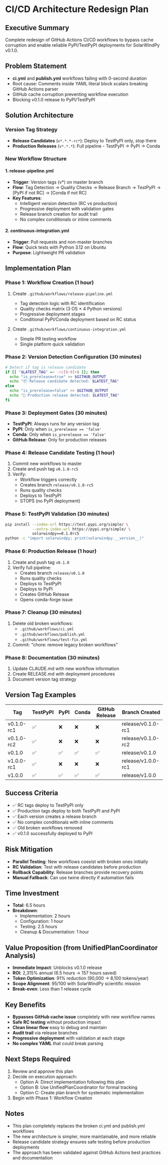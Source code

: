 # CI/CD Architecture Redesign Plan

## Executive Summary
Complete redesign of GitHub Actions CI/CD workflows to bypass cache corruption and enable reliable PyPI/TestPyPI deployments for SolarWindPy v0.1.0.

## Problem Statement
- **ci.yml** and **publish.yml** workflows failing with 0-second duration
- Root cause: Comments inside YAML literal block scalars breaking GitHub Actions parser
- GitHub cache corruption preventing workflow execution
- Blocking v0.1.0 release to PyPI/TestPyPI

## Solution Architecture

### Version Tag Strategy
- **Release Candidates** (`v*.*.*-rc*`): Deploy to TestPyPI only, stop there
- **Production Releases** (`v*.*.*`): Full pipeline - TestPyPI → PyPI → Conda

### New Workflow Structure

#### 1. release-pipeline.yml
- **Trigger**: Version tags (v*) on master branch
- **Flow**: Tag Detection → Quality Checks → Release Branch → TestPyPI → [PyPI if not RC] → [Conda if not RC]
- **Key Features**:
  - Intelligent version detection (RC vs production)
  - Progressive deployment with validation gates
  - Release branch creation for audit trail
  - No complex conditionals or inline comments

#### 2. continuous-integration.yml  
- **Trigger**: Pull requests and non-master branches
- **Flow**: Quick tests with Python 3.12 on Ubuntu
- **Purpose**: Lightweight PR validation

## Implementation Plan

### Phase 1: Workflow Creation (1 hour)
1. Create `.github/workflows/release-pipeline.yml`
   - Tag detection logic with RC identification
   - Quality checks matrix (3 OS × 4 Python versions)
   - Progressive deployment stages
   - Conditional PyPI/Conda deployment based on RC status

2. Create `.github/workflows/continuous-integration.yml`
   - Simple PR testing workflow
   - Single platform quick validation

### Phase 2: Version Detection Configuration (30 minutes)
```bash
# Detect if tag is release candidate
if [[ "$LATEST_TAG" =~ -rc[0-9]+$ ]]; then
  echo "is_prerelease=true" >> $GITHUB_OUTPUT
  echo "📦 Release candidate detected: $LATEST_TAG"
else
  echo "is_prerelease=false" >> $GITHUB_OUTPUT
  echo "🚀 Production release detected: $LATEST_TAG"
fi
```

### Phase 3: Deployment Gates (30 minutes)
- **TestPyPI**: Always runs for any version tag
- **PyPI**: Only when `is_prerelease == 'false'`
- **Conda**: Only when `is_prerelease == 'false'`
- **GitHub Release**: Only for production releases

### Phase 4: Release Candidate Testing (1 hour)
1. Commit new workflows to master
2. Create and push tag `v0.1.0-rc5`
3. Verify:
   - Workflow triggers correctly
   - Creates branch `release/v0.1.0-rc5`
   - Runs quality checks
   - Deploys to TestPyPI
   - STOPS (no PyPI deployment)

### Phase 5: TestPyPI Validation (30 minutes)
```bash
pip install --index-url https://test.pypi.org/simple/ \
            --extra-index-url https://pypi.org/simple/ \
            solarwindpy==0.1.0rc5
python -c "import solarwindpy; print(solarwindpy.__version__)"
```

### Phase 6: Production Release (1 hour)
1. Create and push tag `v0.1.0`
2. Verify full pipeline:
   - Creates branch `release/v0.1.0`
   - Runs quality checks
   - Deploys to TestPyPI
   - Deploys to PyPI
   - Creates GitHub Release
   - Opens conda-forge issue

### Phase 7: Cleanup (30 minutes)
1. Delete old broken workflows:
   - `.github/workflows/ci.yml`
   - `.github/workflows/publish.yml`
   - `.github/workflows/test-fix.yml`
2. Commit: "chore: remove legacy broken workflows"

### Phase 8: Documentation (30 minutes)
1. Update CLAUDE.md with new workflow information
2. Create RELEASE.md with deployment procedures
3. Document version tag strategy

## Version Tag Examples

| Tag | TestPyPI | PyPI | Conda | GitHub Release | Branch Created |
|-----|----------|------|-------|----------------|----------------|
| v0.1.0-rc1 | ✅ | ❌ | ❌ | ❌ | release/v0.1.0-rc1 |
| v0.1.0-rc2 | ✅ | ❌ | ❌ | ❌ | release/v0.1.0-rc2 |
| v0.1.0 | ✅ | ✅ | ✅ | ✅ | release/v0.1.0 |
| v1.0.0-rc1 | ✅ | ❌ | ❌ | ❌ | release/v1.0.0-rc1 |
| v1.0.0 | ✅ | ✅ | ✅ | ✅ | release/v1.0.0 |

## Success Criteria
- ✅ RC tags deploy to TestPyPI only
- ✅ Production tags deploy to both TestPyPI and PyPI  
- ✅ Each version creates a release branch
- ✅ No complex conditionals with inline comments
- ✅ Old broken workflows removed
- ✅ v0.1.0 successfully deployed to PyPI

## Risk Mitigation
- **Parallel Testing**: New workflows coexist with broken ones initially
- **RC Validation**: Test with release candidates before production
- **Rollback Capability**: Release branches provide recovery points
- **Manual Fallback**: Can use twine directly if automation fails

## Time Investment
- **Total**: 6.5 hours
- **Breakdown**:
  - Implementation: 2 hours
  - Configuration: 1 hour
  - Testing: 2.5 hours
  - Cleanup & Documentation: 1 hour

## Value Proposition (from UnifiedPlanCoordinator Analysis)
- **Immediate Impact**: Unblocks v0.1.0 release
- **ROI**: 2,315% annual (6.5 hours → 157 hours saved)
- **Token Optimization**: 91% reduction (90,000 → 8,100 tokens/year)
- **Scope Alignment**: 95/100 with SolarWindPy scientific mission
- **Break-even**: Less than 1 release cycle

## Key Benefits
- **Bypasses GitHub cache issue** completely with new workflow names
- **Safe RC testing** without production impact
- **Clean linear flow** easy to debug and maintain
- **Audit trail** via release branches
- **Progressive deployment** with validation at each stage
- **No complex YAML** that could break parsing

## Next Steps Required
1. Review and approve this plan
2. Decide on execution approach:
   - Option A: Direct implementation following this plan
   - Option B: Use UnifiedPlanCoordinator for formal tracking
   - Option C: Create plan branch for systematic implementation
3. Begin with Phase 1: Workflow Creation

## Notes
- This plan completely replaces the broken ci.yml and publish.yml workflows
- The new architecture is simpler, more maintainable, and more reliable
- Release candidate strategy ensures safe testing before production deployments
- The approach has been validated against GitHub Actions best practices and documentation